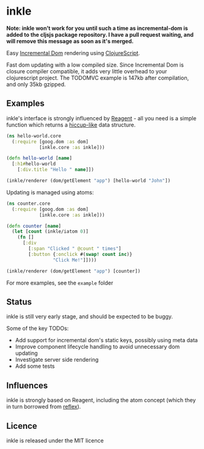# inkle

**Note: inkle won't work for you until such a time as incremental-dom is added to the cljsjs package repository. I have a pull request waiting, and will remove this message as soon as it's merged.**

Easy [Incremental Dom](http://github.com/google/incremental-dom) rendering using [ClojureScript](http://github.com/clojure/clojurescript).

Fast dom updating with a low compiled size. Since Incremental Dom is closure compiler compatible, it adds very little overhead to your clojurescript project. The TODOMVC example is 147kb after compilation, and only 35kb gzipped.

## Examples

inkle's interface is strongly influenced by [Reagent](http://github.com/reagent-project/reagent) - all you need is a simple function which returns a [hiccup-like](https://github.com/weavejester/hiccup) data structure.

```clj
(ns hello-world.core
  (:require [goog.dom :as dom]
            [inkle.core :as inkle]))

(defn hello-world [name]
  [:h1#hello-world
    [:div.title "Hello " name]])

(inkle/renderer (dom/getElement "app") [hello-world "John"])
```

Updating is managed using atoms:

```clj
(ns counter.core
  (:require [goog.dom :as dom]
            [inkle.core :as inkle]))

(defn counter [name]
  (let [count (inkle/iatom 0)]
    (fn []
      [:div
        [:span "Clicked " @count " times"]
        [:button {:onclick #(swap! count inc)}
                 "Click Me!"]])))

(inkle/renderer (dom/getElement "app") [counter])
```

For more examples, see the `example` folder

## Status

inkle is still very early stage, and should be expected to be buggy.

Some of the key TODOs:
* Add support for incremental dom's static keys, possibly using meta data
* Improve component lifecycle handling to avoid unnecessary dom updating
* Investigate server side rendering
* Add some tests

## Influences

inkle is strongly based on Reagent, including the atom concept (which they in turn borrowed from [reflex](https://github.com/lynaghk/reflex)).

## Licence

inkle is released under the MIT licence
